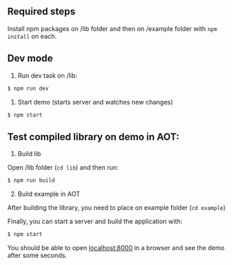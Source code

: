 ## Required steps

Install npm packages on /lib folder and then on /example folder with `npm install` on each.

## Dev mode

1) Run dev task on /lib:

```bash
$ npm run dev
```

1) Start demo (starts server and watches new changes)

```bash
$ npm start
```

## Test compiled library on demo in AOT:

1)  Build lib

Open /lib folder (`cd lib`) and then run:

```bash
$ npm run build
```

2) Build example in AOT

After building the library, you need to place on example folder (`cd example`)

Finally, you can start a server and build the application with:

```bash
$ npm start
```

You should be able to open [localhost:8000](http://localhost:8000) in a browser and see the demo after some seconds.